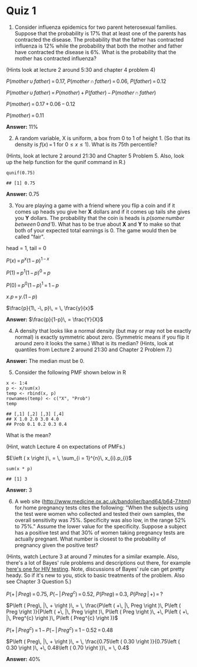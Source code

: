 # Quiz 1

1.  Consider influenza epidemics for two parent heterosexual families. Suppose that the probability is 17% that at least one of the parents has contracted the disease. The probability that the father has contracted influenza is 12% while the probability that both the mother and father have contracted the disease is 6%. What is the probability that the mother has contracted influenza?

(Hints look at lecture 2 around 5:30 and chapter 4 problem 4)

$P\left ( mother\, \cup \, father \right )\, = \, 0.17$, $P\left ( mother\, \cap \, father \right )\, = \, 0.06$, $P\left ( father \right )\, = \, 0.12$

$P\left ( mother\, \cup \, father \right )\, =\, P\left ( mother \right )\, +\, P\left ( father \right )\, -\, P\left ( mother\, \cap \, father \right )$

$P\left ( mother \right )\, =\, 0.17\, + \, 0.06\, -\, 0.12$

$P\left ( mother \right )\, =\, 0.11$

**Answer:** 11%

2.  A random variable, X is uniform, a box from 0 to 1 of height 1. (So that its density is $f\left ( x \right )\, = \, 1$ for $0\leq x\leq 1$). What is its 75th percentile?

(Hints, look at lecture 2 around 21:30 and Chapter 5 Problem 5. Also, look up the help function for the qunif command in R.)

```{r}
qunif(0.75)
```

    ## [1] 0.75

**Answer:** 0.75

3.  You are playing a game with a friend where you flip a coin and if it comes up heads you give her **X** dollars and if it comes up tails she gives you **Y** dollars. The probability that the coin is heads is $p\left ( some\, number\, between\, 0\, and\, 1 \right )$. What has to be true about **X** and **Y** to make so that both of your expected total earnings is 0. The game would then be called "fair".

head = 1, tail = 0

$P\left ( x \right )\, = \, p^{x}\left ( 1\, -\, p \right )^{1\, -\, x}$

$P\left ( 1 \right )\, = \, p^{1}\left ( 1\, -\, p \right )^{0}\, = \, p$

$P\left ( 0 \right )\, = \, p^{0}\left ( 1\, -\, p \right )^{1}\, = \, 1\, -\, p$

$x.p\, = \, y.\left ( 1\, -\, p \right )$

$\frac{p}{1\, -\, p}\, = \, \frac{y}{x}$

**Answer:** $\frac{p}{1-p}\, = \frac{Y}{X}$

4.  A density that looks like a normal density (but may or may not be exactly normal) is exactly symmetric about zero. (Symmetric means if you flip it around zero it looks the same.) What is its median? (Hints, look at quantiles from Lecture 2 around 21:30 and Chapter 2 Problem 7.)

**Answer:** The median must be 0.

5.  Consider the following PMF shown below in R

```{r}
x <- 1:4  
p <- x/sum(x)  
temp <- rbind(x, p)  
rownames(temp) <- c("X", "Prob")  
temp
```

    ## [,1] [,2] [,3] [,4]
    ## X 1.0 2.0 3.0 4.0
    ## Prob 0.1 0.2 0.3 0.4

What is the mean?

(Hint, watch Lecture 4 on expectations of PMFs.)

$E\left ( x \right )\, = \, \sum_{i = 1}^{n}\, x_{i}.p_{i}$

```{r}
sum(x * p)
```

    ## [1] 3

**Answer:** 3

6.  A web site (<http://www.medicine.ox.ac.uk/bandolier/band64/b64-7.html>) for home pregnancy tests cites the following: "When the subjects using the test were women who collected and tested their own samples, the overall sensitivity was 75%. Specificity was also low, in the range 52% to 75%." Assume the lower value for the specificity. Suppose a subject has a positive test and that 30% of women taking pregnancy tests are actually pregnant. What number is closest to the probability of pregnancy given the positive test?

(Hints, watch Lecture 3 at around 7 minutes for a similar example. Also, there's a lot of Bayes' rule problems and descriptions out there, for example [here's one for HIV testing](http://www.statlect.com/bayes_rule.htm). Note, discussions of Bayes' rule can get pretty heady. So if it's new to you, stick to basic treatments of the problem. Also see Chapter 3 Question 5.)

$P\left ( +\, |\, Preg \right )\, = \, 0.75$, $P\left ( -\, |\, Preg^{c} \right )\, = \, 0.52$, $P\left ( Preg \right )\, = \, 0.3$, $P\left ( Preg\, |\, + \right )\, = \, ?$

$P\left ( Preg\, |\, + \right )\, = \, \frac{P\left ( +\, |\, Preg \right )\, P\left ( Preg \right )}{P\left ( +\, |\, Preg \right )\, P\left ( Preg \right )\, +\, P\left ( +\, |\, Preg^{c} \right )\, P\left ( Preg^{c} \right )}$

$P\left ( +\, |\, Preg^{c} \right )\,= \, 1\, -\, P\left ( -\, |\, Preg^{c} \right )\, = \, 1\, -\, 0.52\, = \, 0.48$

$P\left ( Preg\, |\, + \right )\, = \, \frac{0.75\left ( 0.30 \right )}{0.75\left ( 0.30 \right )\, +\, 0.48\left ( 0.70 \right )}\, = \, 0.4$

**Answer:** 40%
